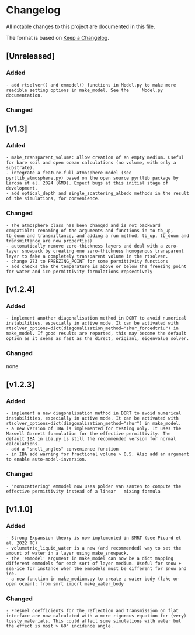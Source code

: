 
# Changelog
All notable changes to this project are documented in this file.

The format is based on [Keep a Changelog](https://keepachangelog.com/en/1.0.0/).

## [Unreleased]
### Added
	- add rtsolver() and emmodel() functions in Model.py to make more readible setting options in make_model. See the 	  Model.py documentation.

### Changed


## [v1.3]
### Added

	- make_transparent_volume: allow creation of an empty medium. Useful for bare soil and open ocean calculations (no volume, with only a substrate).
	- integrate a feature-full atmosphere model (see pyrtlib_atmosphere.py) based on the open source pyrtlib package by Larosa et al. 2024 (GMD). Expect bugs at this initial stage of development.
	- add optical_depth and single_scattering_albedo methods in the result of the simulations, for convenience.

### Changed

	- The atmosphere class has been changed and is not backward compatible: renaming of the arguments and functions in to tb_up, tb_down and transmittance, and adding a run method, tb_up, tb_down and transmittance are now properties)
	- automatically remove zero-thickness layers and deal with a zero-layer snowpack by creating one zero-thickness homogenous transparent layer to fake a completely transparent volume in the rtsolver.
	- change 273 to FREEZING_POINT for some permittivity functions
	- add checks the the temperature is above or below the freezing point for water and ice permittivity formulations repsectively


## [v1.2.4]
### Added
	- implement another diagonalisation method in DORT to avoid numerical instabilities, especially in active mode. It can be activated with rtsolver_options=dict(diagonalization_method="shur_forcedtriu") in make_model. If good results are reported, this may become the default option as it seems as fast as the direct, origianl, eigenvalue solver.

### Changed
none


## [v1.2.3]
### Added

	- implement a new diagonalisation method in DORT to avoid numerical instabilities, especially in active mode. It can be activated with rtsolver_options=dict(diagonalization_method="shur") in make_model.
	- a new version of IBA is implemented for testing only. It uses the Maxwell Garnett formulation for the effective permittivity. The default IBA in iba.py is still the recommended version for normal calculations.
	- add a "snell_angles" convenience function
	- in IBA add warning for fractional volume > 0.5. Also add an argument to enable auto-model-inversion.

### Changed

	- "nonscattering" emmodel now uses polder van santen to compute the effective permittivity instead of a linear   mixing formula


## [v1.1.0]
### Added
	- Strong Expansion theory is now implemented in SMRT (see Picard et al. 2022 TC)
	- volumetric_liquid_water is a new (and recommended) way to set the amount of water in a layer using make_snowpack.
	- the 'emmodel' argument in make_model can now be a dict mapping different emmodels for each sort of layer medium. Useful for snow + sea-ice for instance when the emmodels must be different for snow and ice.
	- a new function in make_medium.py to create a water body (lake or open ocean): from smrt import make_water_body  


### Changed
	- Fresnel coefficients for the reflection and transmission on flat interface are now calculated with a more rigorous equation for (very) lossly materials. This could affect some simulations with water but the effect is most > 60° incidence angle.

